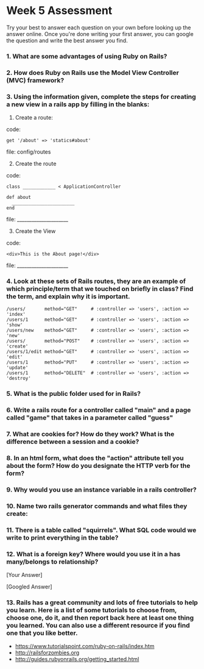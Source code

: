 # Week 5 Assessment

Try your best to answer each question on your own before looking up the answer online. Once you're done writing your first answer, you can google the question and write the best answer you find.

### 1. What are some advantages of using Ruby on Rails?

### 2. How does Ruby on Rails use the Model View Controller (MVC) framework?

### 3. Using the information given, complete the steps for creating a new view in a rails app by filling in the blanks:

  1. Create a route:

  code:
  ```
  get '/about' => 'statics#about'
  ```
  file: config/routes

  2. Create the route

  code:
  ```
  class ____________ < ApplicationController

  def about
    _______________________
  end
  ```

  file: _____________________

  3. Create the View

  code:

  ```
  <div>This is the About page!</div>
  ```

  file: _____________________


### 4. Look at these sets of Rails routes, they are an example of which principle/term that we touched on briefly in class? Find the term, and explain why it is important.

```
/users/       method="GET"     # :controller => 'users', :action => 'index'
/users/1      method="GET"     # :controller => 'users', :action => 'show'
/users/new    method="GET"     # :controller => 'users', :action => 'new'
/users/       method="POST"    # :controller => 'users', :action => 'create'
/users/1/edit method="GET"     # :controller => 'users', :action => 'edit'
/users/1      method="PUT"     # :controller => 'users', :action => 'update'
/users/1      method="DELETE"  # :controller => 'users', :action => 'destroy'
```

### 5. What is the public folder used for in Rails?

### 6. Write a rails route for a controller called "main" and a page called "game" that takes in a parameter called "guess"

### 7. What are cookies for? How do they work? What is the difference between a session and a cookie?

### 8. In an html form, what does the "action" attribute tell you about the form?  How do you designate the HTTP verb for the form?

### 9. Why would you use an instance variable in a rails controller?

### 10. Name two rails generator commands and what files they create:

### 11. There is a table called "squirrels". What SQL code would we write to print everything in the table?

### 12. What is a foreign key? Where would you use it in a has many/belongs to relationship?
[Your Answer]

[Googled Answer]

### 13. Rails has a great community and lots of free tutorials to help you learn. Here is a list of some tutorials to choose from, choose one, do it, and then report back here at least one thing you learned. You can also use a different resource if you find one that you like better.

- https://www.tutorialspoint.com/ruby-on-rails/index.htm
- http://railsforzombies.org
- http://guides.rubyonrails.org/getting_started.html
